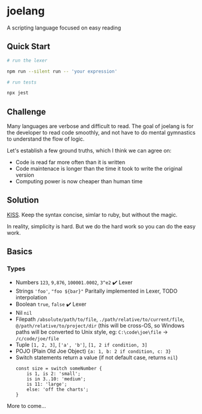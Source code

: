 # joelang
A scripting language focused on easy reading

## Quick Start

```bash
# run the lexer

npm run --silent run -- 'your expression'

# run tests

npx jest
```

## Challenge
Many languages are verbose and difficult to read. The goal of joelang is for the developer to read code smoothly, and not have to do mental gymnastics to understand the flow of logic.

Let's establish a few ground truths, which I think we can agree on:
- Code is read far more often than it is written
- Code maintenace is longer than the time it took to write the original version
- Computing power is now cheaper than human time


## Solution
[KISS](https://en.wikipedia.org/wiki/KISS_principle). Keep the syntax concise, simlar to ruby, but without the magic.

In reality, simplicity is hard. But we do the hard work so you can do the easy work.

## Basics

### Types

- Numbers `123`, `9,876`, `100001.0002`, `3^e2` :heavy_check_mark: Lexer
- Strings `'foo'`, `"foo ${bar}"` Paritally implemented in Lexer, TODO interpolation
- Boolean `true`, `false` :heavy_check_mark: Lexer
- Nil `nil`
- Filepath `/absolute/path/to/file`, `./path/relative/to/current/file`, `@/path/relative/to/project/dir` (this will be cross-OS, so Windows paths will be converted to Unix style, eg: `C:\code\joe\file` -> `/c/code/joe/file`
- Tuple `[1, 2, 3]`, `['a', 'b']`, `[1, 2 if condition, 3]`
- POJO (Plain Old Joe Object) `{a: 1, b: 2 if condition, c: 3}`
- Switch statements return a value (if not default case, returns `nil`)
    ```joelang
	const size = switch someNumber {
		is 1, is 2: 'small';
		is in 3..10: 'medium';
		is 11: 'large';
		else: 'off the charts';
	}
	```

More to come...
